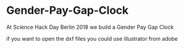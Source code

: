 # Gender-Pay-Gap-Clock
At Science Hack Day Berlin 2018 we build a Gender Pay Gap Clock

if you want to open the dxf files you could use illustrator from adobe
